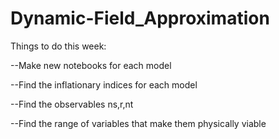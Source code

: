 # Dynamic-Field_Approximation

Things to do this week:

--Make new notebooks for each model

--Find the inflationary indices for each model

--Find the observables ns,r,nt

--Find the range of variables that make them physically viable

